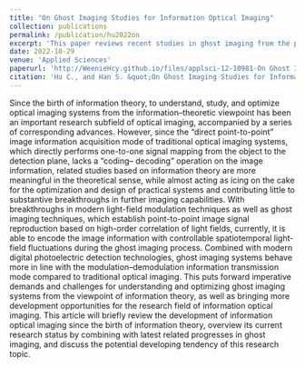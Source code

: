 ```yaml
---
title: "On Ghost Imaging Studies for Information Optical Imaging"
collection: publications
permalink: /publication/hu2022on
excerpt: 'This paper reviews recent studies in ghost imaging from the perspective of information theory.'
date: 2022-10-29
venue: 'Applied Sciences'
paperurl: 'http://WeenieHcy.github.io/files/applsci-12-10981-On Ghost Imaging Studies for Information Optical Imaging.pdf'
citation: 'Hu C., and Han S. &quot;On Ghost Imaging Studies for Information Optical Imaging.&quot; <i>Applied Sciences</i>. 12(21): 10981 (2022).'
---
```


Since the birth of information theory, to understand, study, and optimize optical imaging
systems from the information–theoretic viewpoint has been an important research subfield of
optical imaging, accompanied by a series of corresponding advances. However, since the “direct
point-to-point” image information acquisition mode of traditional optical imaging systems, which
directly performs one-to-one signal mapping from the object to the detection plane, lacks a “coding–
decoding” operation on the image information, related studies based on information theory are more
meaningful in the theoretical sense, while almost acting as icing on the cake for the optimization
and design of practical systems and contributing little to substantive breakthroughs in further imaging
capabilities. With breakthroughs in modern light-field modulation techniques as well as ghost
imaging techniques, which establish point-to-point image signal reproduction based on high-order
correlation of light fields, currently, it is able to encode the image information with controllable
spatiotemporal light-field fluctuations during the ghost imaging process. Combined with modern
digital photoelectric detection technologies, ghost imaging systems behave more in line with the
modulation–demodulation information transmission mode compared to traditional optical imaging.
This puts forward imperative demands and challenges for understanding and optimizing ghost
imaging systems from the viewpoint of information theory, as well as bringing more development
opportunities for the research field of information optical imaging. This article will briefly review
the development of information optical imaging since the birth of information theory, overview its
current research status by combining with latest related progresses in ghost imaging, and discuss the
potential developing tendency of this research topic.
